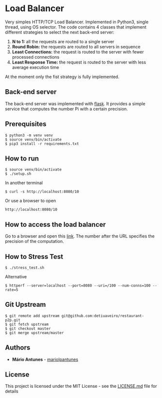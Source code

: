 # Load Balancer

Very simples HTTP/TCP Load Balancer.
Implemented in Python3, single thread, using OS selector.
The code contains 4 classes that implement different strategies to select the next back-end server:

1. **N to 1:** all the requests are routed to a single server
2. **Round Robin:** the requests are routed to all servers in sequence
3. **Least Connections:** the request is routed to the server with fewer processed connections
4. **Least Response Time:** the request is routed to the server with less average execution time

At the moment only the fist strategy is fully implemented.

## Back-end server

The back-end server was implemented with [flask](http://flask.pocoo.org/).
It provides a simple service that computes the number Pi with a certain precision.

## Prerequisites

```console
$ python3 -m venv venv
$ source venv/bin/activate
$ pip3 install -r requirements.txt
```

## How to run

```console
$ source venv/bin/activate
$ ./setup.sh
```

In another terminal
```console
$ curl -s http://localhost:8080/10
```

Or use a browser to open
```console
http://localhost:8080/10
```


## How to access the load balancer

Go to a browser and open this [link](http://localhost:8080/100).
The number after the URL specifies the precision of the computation.

## How to Stress Test

```console
$ ./stress_test.sh
```

Alternative
```console
$ httperf --server=localhost --port=8080 --uri=/100 --num-conns=100 --rate=5
```

## Git Upstream

```console
$ git remote add upstream git@github.com:detiuaveiro/restaurant-p2p.git
$ git fetch upstream
$ git checkout master
$ git merge upstream/master
```

## Authors

* **Mário Antunes** - [mariolpantunes](https://github.com/mariolpantunes)

## License

This project is licensed under the MIT License - see the [LICENSE.md](LICENSE.md) file for details
